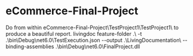 # eCommerce-Final-Project

Do from within eCommerce-Final-Project\TestProject1\TestProject1\ to produce a beautiful report.
livingdoc feature-folder .\ -t .\bin\Debug\net6.0\TestExecution.json --output .\LivingDocumentation\ --binding-assemblies .\bin\Debug\net6.0\FinalProject.dll
